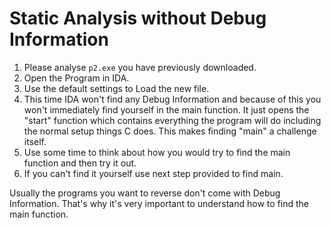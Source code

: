 # Static Analysis without Debug Information
1. Please analyse `p2.exe` you have previously downloaded. 
2. Open the Program in IDA.
3. Use the default settings to Load the new file.
4. This time IDA won't find any Debug Information and because of this you won't immediately find yourself in the main function. It just opens the "start" function which contains everything the program will do including the normal setup things C does. This makes finding "main" a challenge itself.
5. Use some time to think about how you would try to find the main function and then try it out.
6. If you can't find it yourself use next step provided to find main.

Usually the programs you want to reverse don't come with Debug Information. That's why it's very important to understand how to find the main function.